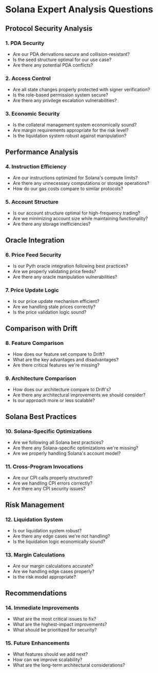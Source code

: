 # Solana Expert Analysis Questions

## Protocol Security Analysis

### 1. PDA Security
- Are our PDA derivations secure and collision-resistant?
- Is the seed structure optimal for our use case?
- Are there any potential PDA conflicts?

### 2. Access Control
- Are all state changes properly protected with signer verification?
- Is the role-based permission system secure?
- Are there any privilege escalation vulnerabilities?

### 3. Economic Security
- Is the collateral management system economically sound?
- Are margin requirements appropriate for the risk level?
- Is the liquidation system robust against manipulation?

## Performance Analysis

### 4. Instruction Efficiency
- Are our instructions optimized for Solana's compute limits?
- Are there any unnecessary computations or storage operations?
- How do our gas costs compare to similar protocols?

### 5. Account Structure
- Is our account structure optimal for high-frequency trading?
- Are we minimizing account size while maintaining functionality?
- Are there any storage inefficiencies?

## Oracle Integration

### 6. Price Feed Security
- Is our Pyth oracle integration following best practices?
- Are we properly validating price feeds?
- Are there any oracle manipulation vulnerabilities?

### 7. Price Update Logic
- Is our price update mechanism efficient?
- Are we handling stale prices correctly?
- Is the price validation logic sound?

## Comparison with Drift

### 8. Feature Comparison
- How does our feature set compare to Drift?
- What are the key advantages and disadvantages?
- Are there critical features we're missing?

### 9. Architecture Comparison
- How does our architecture compare to Drift's?
- Are there any architectural improvements we should consider?
- Is our approach more or less scalable?

## Solana Best Practices

### 10. Solana-Specific Optimizations
- Are we following all Solana best practices?
- Are there any Solana-specific optimizations we're missing?
- Are we properly handling Solana's account model?

### 11. Cross-Program Invocations
- Are our CPI calls properly structured?
- Are we handling CPI errors correctly?
- Are there any CPI security issues?

## Risk Management

### 12. Liquidation System
- Is our liquidation system robust?
- Are there any edge cases we're not handling?
- Is the liquidation logic economically sound?

### 13. Margin Calculations
- Are our margin calculations accurate?
- Are we handling edge cases properly?
- Is the risk model appropriate?

## Recommendations

### 14. Immediate Improvements
- What are the most critical issues to fix?
- What are the highest-impact improvements?
- What should be prioritized for security?

### 15. Future Enhancements
- What features should we add next?
- How can we improve scalability?
- What are the long-term architectural considerations?
